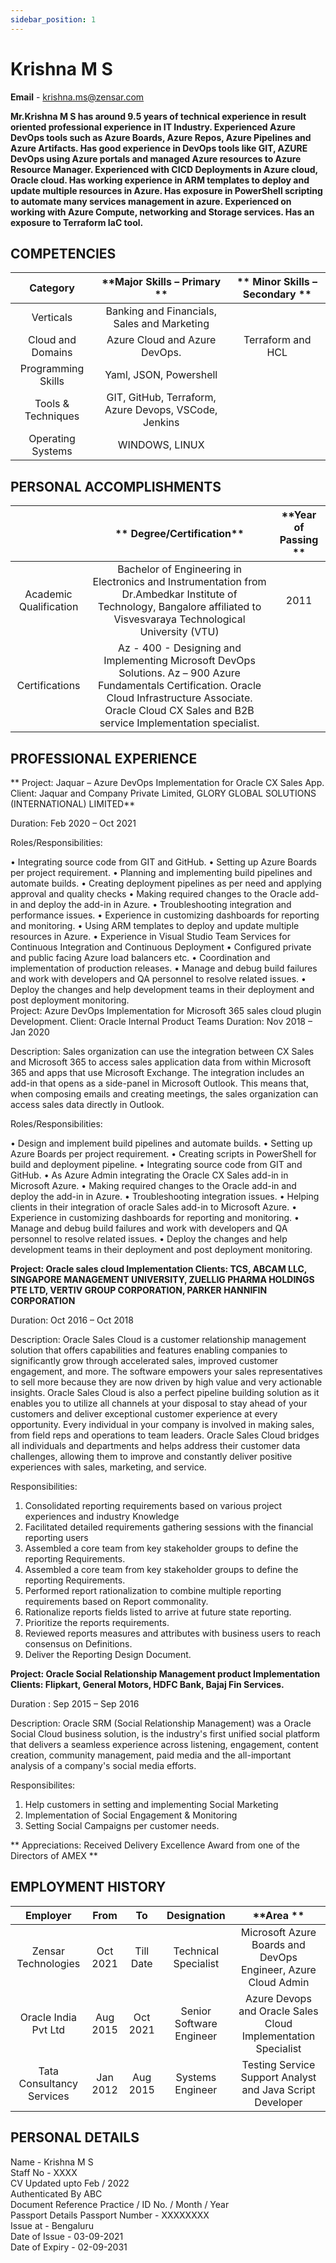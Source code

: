 ```yaml
---
sidebar_position: 1
---
```


# Krishna M S
**Email** - [krishna.ms@zensar.com](krishna.ms@zensar.com)



**Mr.Krishna M S has around 9.5 years of technical experience in result oriented professional experience in IT Industry. Experienced Azure DevOps tools such as Azure Boards, Azure Repos, Azure Pipelines and Azure Artifacts. Has good experience in DevOps tools like GIT, AZURE DevOps using Azure portals and managed Azure resources to Azure Resource Manager. Experienced with CICD Deployments in Azure cloud, Oracle cloud. Has working experience in ARM templates to deploy and update multiple resources in Azure. Has exposure in PowerShell scripting to automate many services management in azure. Experienced on working with Azure Compute, networking and Storage services. Has an exposure to Terraform IaC tool.**


## COMPETENCIES

| **Category**                   | **Major Skills – Primary **                           | ** Minor Skills – Secondary  ** |
|:------------------------------:|:-----------------------------------------------------:|:-------------------------------:|
| Verticals                      | Banking and Financials, Sales and Marketing           |                                 | 
| Cloud and Domains              | Azure Cloud and Azure DevOps.                         |   Terraform and HCL             | 
| Programming Skills             | Yaml, JSON, Powershell                                |                                 |
| Tools & Techniques             | GIT, GitHub, Terraform, Azure Devops, VSCode, Jenkins |                                 |
| Operating Systems              | WINDOWS, LINUX                                        |                                 |	


## PERSONAL ACCOMPLISHMENTS

|                                                                  | **     Degree/Certification**                                                                                                                              | **Year of Passing  ** |
:-----------------------:|:------:|:---:|
| Academic Qualification                                           | Bachelor of Engineering in Electronics and Instrumentation from Dr.Ambedkar Institute of Technology, Bangalore affiliated to Visvesvaraya Technological University (VTU) |                                                                               2011 
| Certifications                                                   | Az - 400 - Designing and Implementing Microsoft DevOps Solutions. Az – 900 Azure Fundamentals Certification. Oracle Cloud Infrastructure Associate. Oracle Cloud CX Sales and B2B service Implementation specialist.


## PROFESSIONAL EXPERIENCE


** Project: Jaquar – Azure DevOps Implementation for Oracle CX Sales App.
Client: Jaquar and Company Private Limited, GLORY GLOBAL SOLUTIONS (INTERNATIONAL) LIMITED**

Duration: Feb 2020 – Oct 2021

Roles/Responsibilities:

•	Integrating source code from GIT and GitHub.
•	Setting up Azure Boards per project requirement.
•	Planning and implementing build pipelines and automate builds.
•	Creating deployment pipelines as per need and applying approval and quality checks
•	Making required changes to the Oracle add-in and deploy the add-in in Azure.
•	Troubleshooting integration and performance issues.
•	Experience in customizing dashboards for reporting and monitoring.
•	Using ARM templates to deploy and update multiple resources in Azure.
•	Experience in Visual Studio Team Services for Continuous Integration and Continuous Deployment
•	Configured private and public facing Azure load balancers etc.
•	Coordination and implementation of production releases.
•	Manage and debug build failures and work with developers and QA personnel to resolve related issues.
•	Deploy the changes and help development teams in their deployment and post deployment monitoring.				
Project: Azure DevOps Implementation for Microsoft 365 sales cloud plugin Development.
Client: Oracle Internal Product Teams
Duration: Nov 2018 – Jan 2020

Description:
Sales organization can use the integration between CX Sales and Microsoft 365 to access sales application data from within Microsoft 365 and apps that use Microsoft Exchange. The integration includes an add-in that opens as a side-panel in Microsoft Outlook. This means that, when composing emails and creating meetings, the sales organization can access sales data directly in Outlook.

Roles/Responsibilities:

•	Design and implement build pipelines and automate builds.
•	Setting up Azure Boards per project requirement.
•	Creating scripts in PowerShell for build and deployment pipeline.
•	Integrating source code from GIT and GitHub.
•	As Azure Admin integrating the Oracle CX Sales add-in in Microsoft Azure. 
•	Making required changes to the Oracle add-in and deploy the add-in in Azure.
•	Troubleshooting integration issues. 
•	Helping clients in their integration of oracle Sales add-in to Microsoft Azure.
•	Experience in customizing dashboards for reporting and monitoring.
•	Manage and debug build failures and work with developers and QA personnel to resolve related issues.
•	Deploy the changes and help development teams in their deployment and post deployment monitoring.


**Project: Oracle sales cloud Implementation
Clients: TCS, ABCAM LLC, SINGAPORE MANAGEMENT UNIVERSITY, ZUELLIG PHARMA HOLDINGS PTE LTD, VERTIV GROUP CORPORATION, PARKER HANNIFIN CORPORATION**

Duration: Oct 2016 – Oct 2018

Description:
Oracle Sales Cloud is a customer relationship management solution that offers capabilities and features enabling companies to significantly grow through accelerated sales, improved customer engagement, and more. The software empowers your sales representatives to sell more because they are now driven by high value and very actionable insights.
Oracle Sales Cloud is also a perfect pipeline building solution as it enables you to utilize all channels at your disposal to stay ahead of your customers and deliver exceptional customer experience at every opportunity. Every individual in your company is involved in making sales, from field reps and operations to team leaders. Oracle Sales Cloud bridges all individuals and departments and helps address their customer data challenges, allowing them to improve and constantly deliver positive experiences with sales, marketing, and service.					

Responsibilities:

1. Consolidated reporting requirements based on various project experiences and industry
    Knowledge
2. Facilitated detailed requirements gathering sessions with the financial reporting users
3. Assembled a core team from key stakeholder groups to define the reporting
    Requirements.
4. Assembled a core team from key stakeholder groups to define the reporting
    Requirements.
5. Performed report rationalization to combine multiple reporting requirements based on
   Report commonality.
6. Rationalize reports fields listed to arrive at future state reporting.
7. Prioritize the reports requirements.
8. Reviewed reports measures and attributes with business users to reach consensus on
    Definitions.
9. Deliver the Reporting Design Document.

**Project: Oracle Social Relationship Management product Implementation
Clients: Flipkart, General Motors, HDFC Bank, Bajaj Fin Services.**

Duration : Sep 2015 – Sep 2016

Description: Oracle SRM (Social Relationship Management) was a Oracle Social Cloud business solution, is the industry's first unified social platform that delivers a seamless experience across listening, engagement, content creation, community management, paid media and the all-important analysis of a company's social media efforts.

Responsibilites:

1. Help customers in setting and implementing Social Marketing
2. Implementation of Social Engagement & Monitoring
3. Setting Social Campaigns per customer needs.

** Appreciations: Received Delivery Excellence Award from one of the Directors of AMEX **

## EMPLOYMENT HISTORY

| **Employer**              | **From**  | **To**    | **Designation**          | **Area **                                                     |
|:-------------------------:|:---------:|:---------:|:------------------------:|:-------------------------------------------------------------:|
| Zensar Technologies       | Oct 2021  | Till Date | Technical Specialist     | Microsoft Azure Boards and DevOps Engineer, Azure Cloud Admin |
| Oracle India Pvt Ltd      | Aug 2015  | Oct 2021  | Senior Software Engineer | Azure Devops and Oracle Sales Cloud Implementation Specialist |
| Tata Consultancy Services | Jan 2012  | Aug 2015  | Systems Engineer         | Testing Service Support Analyst  and Java Script Developer    |

## PERSONAL DETAILS

Name -	Krishna M S  
Staff No - 	XXXX  
CV Updated upto	Feb / 2022  
Authenticated By	ABC  
Document Reference	Practice / ID No. / Month / Year  
Passport Details	Passport Number - XXXXXXXX  
Issue at - Bengaluru  
Date of Issue - 03-09-2021  
Date of Expiry - 02-09-2031

